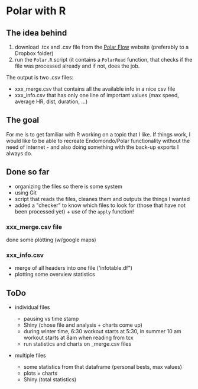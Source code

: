 # Polar with R

## The idea behind
1. download .tcx and .csv file from the [Polar Flow](wwww.flow.polar.com) website (preferably to a Dropbox folder)
2. run the `Polar.R` script (it contains a `PolarRead` function, that checks if the file was processed already and if not, does the job. 

The output is two .csv files:

- xxx_merge.csv that contains all the available info in a nice csv file
- xxx_info.csv that has only one line of important values (max speed, average HR, dist, duration, ...)






## The goal
For me is to get familiar with R working on a topic that I like.
If things work, I would like to be able to recreate Endomondo/Polar functionality without the need of internet - and also doing something with the back-up exports I always do.








## Done so far

- organizing the files so there is some system
- using Git
- script that reads the files, cleanes them and outputs the things I wanted
- added a "checker" to know which files to look for (those that have not been processed yet) + use of the `apply` function!

### xxx_merge.csv file
done some plotting (w/google maps)

### xxx_info.csv
- merge of all headers into one file ('infotable.df")
- plotting some overview statistics






## ToDo

- individual files
  - pausing vs time stamp
  - Shiny (chose file and analysis + charts come up)
  - during winter time, 6:30 workout starts at 5:30, in summer 10 am workout starts at 8am when reading from tcx
  - run statistics and charts on _merge.csv files



- multiple files
  - some statistics from that dataframe (personal bests, max values)
  - plots = charts
  - Shiny (total statistics)
